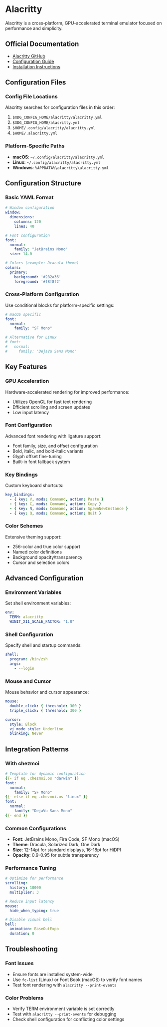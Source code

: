 # Alacritty

Alacritty is a cross-platform, GPU-accelerated terminal emulator focused on performance and simplicity.

## Official Documentation

- [Alacritty GitHub](https://github.com/alacritty/alacritty)
- [Configuration Guide](https://github.com/alacritty/alacritty/blob/master/alacritty.yml)
- [Installation Instructions](https://github.com/alacritty/alacritty/blob/master/INSTALL.md)

## Configuration Files

### Config File Locations
Alacritty searches for configuration files in this order:
1. `$XDG_CONFIG_HOME/alacritty/alacritty.yml`
2. `$XDG_CONFIG_HOME/alacritty.yml`
3. `$HOME/.config/alacritty/alacritty.yml`
4. `$HOME/.alacritty.yml`

### Platform-Specific Paths
- **macOS**: `~/.config/alacritty/alacritty.yml`
- **Linux**: `~/.config/alacritty/alacritty.yml`
- **Windows**: `%APPDATA%\alacritty\alacritty.yml`

## Configuration Structure

### Basic YAML Format
```yaml
# Window configuration
window:
  dimensions:
    columns: 120
    lines: 40

# Font configuration  
font:
  normal:
    family: "JetBrains Mono"
  size: 14.0

# Colors (example: Dracula theme)
colors:
  primary:
    background: '#282a36'
    foreground: '#f8f8f2'
```

### Cross-Platform Configuration
Use conditional blocks for platform-specific settings:
```yaml
# macOS specific
font:
  normal:
    family: "SF Mono"

# Alternative for Linux
# font:
#   normal:
#     family: "DejaVu Sans Mono"
```

## Key Features

### GPU Acceleration
Hardware-accelerated rendering for improved performance:
- Utilizes OpenGL for fast text rendering
- Efficient scrolling and screen updates
- Low input latency

### Font Configuration
Advanced font rendering with ligature support:
- Font family, size, and offset configuration
- Bold, italic, and bold-italic variants
- Glyph offset fine-tuning
- Built-in font fallback system

### Key Bindings
Custom keyboard shortcuts:
```yaml
key_bindings:
  - { key: V, mods: Command, action: Paste }
  - { key: C, mods: Command, action: Copy }
  - { key: N, mods: Command, action: SpawnNewInstance }
  - { key: Q, mods: Command, action: Quit }
```

### Color Schemes
Extensive theming support:
- 256-color and true color support
- Named color definitions
- Background opacity/transparency
- Cursor and selection colors

## Advanced Configuration

### Environment Variables
Set shell environment variables:
```yaml
env:
  TERM: alacritty
  WINIT_X11_SCALE_FACTOR: "1.0"
```

### Shell Configuration
Specify shell and startup commands:
```yaml
shell:
  program: /bin/zsh
  args:
    - --login
```

### Mouse and Cursor
Mouse behavior and cursor appearance:
```yaml
mouse:
  double_click: { threshold: 300 }
  triple_click: { threshold: 300 }

cursor:
  style: Block
  vi_mode_style: Underline
  blinking: Never
```

## Integration Patterns

### With chezmoi
```yaml
# Template for dynamic configuration
{{- if eq .chezmoi.os "darwin" }}
font:
  normal:
    family: "SF Mono"
{{- else if eq .chezmoi.os "linux" }}
font:
  normal:
    family: "DejaVu Sans Mono"  
{{- end }}
```

### Common Configurations
- **Font**: JetBrains Mono, Fira Code, SF Mono (macOS)
- **Theme**: Dracula, Solarized Dark, One Dark
- **Size**: 12-14pt for standard displays, 16-18pt for HiDPI
- **Opacity**: 0.9-0.95 for subtle transparency

### Performance Tuning
```yaml
# Optimize for performance
scrolling:
  history: 10000
  multiplier: 3

# Reduce input latency  
mouse:
  hide_when_typing: true

# Disable visual bell
bell:
  animation: EaseOutExpo
  duration: 0
```

## Troubleshooting

### Font Issues
- Ensure fonts are installed system-wide
- Use `fc-list` (Linux) or Font Book (macOS) to verify font names
- Test font rendering with `alacritty --print-events`

### Color Problems
- Verify TERM environment variable is set correctly
- Test with `alacritty --print-events` for debugging
- Check shell configuration for conflicting color settings
